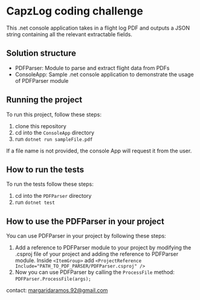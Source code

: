 # CapzLog coding challenge

This .net console application takes in a flight log PDF and outputs a JSON string containing all the relevant extractable fields.

## Solution structure
- PDFParser: Module to parse and extract flight data from PDFs
- ConsoleApp: Sample .net console application to demonstrate the usage of PDFParser module

## Running the project

To run this project, follow these steps:

 1. clone this repository
 2. cd into the `ConsoleApp` directory
 3. run `dotnet run sampleFile.pdf`

 If a file name is not provided, the console App will request it from the user.

## How to run the tests

To run the tests follow these steps:

 1. cd into the `PDFParser` directory
 2. run `dotnet test`
 
## How to use the PDFParser in your project

You can use PDFParser in your project by following these steps:

1. Add a reference to PDFParser module to your project by modifying the .csproj file of your project and adding the reference to PDFParser module.
Inside `<ItemGroup>` add `<ProjectReference Include="PATH_TO_PDF_PARSER/PDFParser.csproj" />`
2. Now you can use PDFParser by calling the `ProcessFile` method: `PDFParser.ProcessFile(args);`

contact: margaridaramos.92@gmail.com
